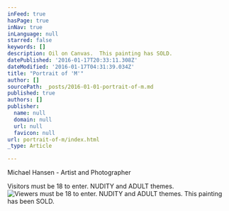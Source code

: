 ```yaml
---
inFeed: true
hasPage: true
inNav: true
inLanguage: null
starred: false
keywords: []
description: Oil on Canvas.  This painting has SOLD.
datePublished: '2016-01-17T20:33:11.308Z'
dateModified: '2016-01-17T04:31:39.034Z'
title: "Portrait of 'M'"
author: []
sourcePath: _posts/2016-01-01-portrait-of-m.md
published: true
authors: []
publisher:
  name: null
  domain: null
  url: null
  favicon: null
url: portrait-of-m/index.html
_type: Article

---
```

Michael Hansen - Artist and Photographer

Visitors must be 18 to enter.  NUDITY and ADULT themes.
![Viewers must be 18 to enter.  NUDITY and ADULT themes.  This painting has been SOLD.](https://s3-us-west-2.amazonaws.com/the-grid-img/p/67a3ef1332fa00c90d96363347c25a7e0be3f7e1.jpg)